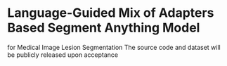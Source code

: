 # Language-Guided Mix of Adapters Based Segment Anything Model
for Medical Image Lesion Segmentation
The source code and dataset will be publicly released upon acceptance

